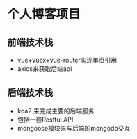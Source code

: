 # 个人博客项目
 
## 前端技术栈
- vue+vuex+vue-router实现单页引用
- axios来获取后端api

## 后端技术栈
- koa2 来完成主要的后端服务
- 包括一套Resftul API
- mongoose模块来与后端的mongodb交互
